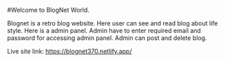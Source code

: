 #Welcome to BlogNet World.

Blognet is a retro blog website. Here user can see and read blog about life style. 
Here is a admin panel. Admin have to enter required email and password for accessing admin panel. Admin can post and delete blog.

Live site link: https://blognet370.netlify.app/